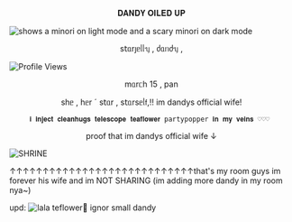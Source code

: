 <p align="center">𝐃𝐀𝐍𝐃𝐘 𝐎𝐈𝐋𝐄𝐃 𝐔𝐏</p>




<picture>
 <source media="(prefers-color-scheme: dark)" [srcset="(https://files.catbox.moe/24c4qe.png)">
 <source media="(prefers-color-scheme: light)" srcset="https://files.catbox.moe/hx3f76.png">
 <img alt="shows a minori on light mode and a scary minori on dark mode" src="https://files.catbox.moe/24c4qe.png">
</picture>


<p align="center">s𝗍ᥲrȷᥱᥣᥣᥡ , ძᥲᥒძᥡ ,</p>

![Profile Views](https://komarev.com/ghpvc/?username=starjelly&color=b8c0ff)

<p align="center">mᥲrᥴһ 15 , pan</p>

<p align="center">sһᥱ , һᥱr ˊ s𝗍ᥲr , s𝗍ᥲrsᥱᥣ𝖿,!! im dandys official wife!</p>


         𝐢 𝐢𝐧𝐣𝐞𝐜𝐭 𝐜𝐥𝐞𝐚𝐧𝐡𝐮𝐠𝐬 𝐭𝐞𝐥𝐞𝐬𝐜𝐨𝐩𝐞 𝐭𝐞𝐚𝐟𝐥𝐨𝐰𝐞𝐫 partypopper 𝐢𝐧 𝐦𝐲 𝐯𝐞𝐢𝐧𝐬 ♡♡♡ 
 

<p align="center">proof that im dandys official wife ↓</p>

![SHRINE](https://files.catbox.moe/0n2qf6.jpg)


↑↑↑↑↑↑↑↑↑↑↑↑↑↑↑↑↑↑↑↑↑↑↑↑↑↑↑↑that's my room guys im forever his wife and im NOT SHARING (im adding more dandy in my room nya~) 

upd:
![lala](https://files.catbox.moe/w5wfra.jpg) 
teflower🥹 ignor small dandy
